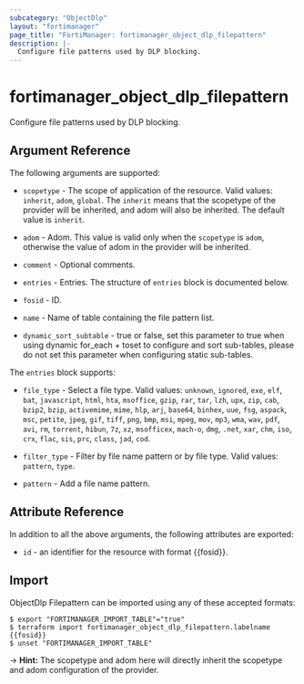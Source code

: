 ```yaml
---
subcategory: "ObjectDlp"
layout: "fortimanager"
page_title: "FortiManager: fortimanager_object_dlp_filepattern"
description: |-
  Configure file patterns used by DLP blocking.
---
```


# fortimanager_object_dlp_filepattern
Configure file patterns used by DLP blocking.

## Argument Reference


The following arguments are supported:

* `scopetype` - The scope of application of the resource. Valid values: `inherit`, `adom`, `global`. The `inherit` means that the scopetype of the provider will be inherited, and adom will also be inherited. The default value is `inherit`.
* `adom` - Adom. This value is valid only when the `scopetype` is `adom`, otherwise the value of adom in the provider will be inherited.

* `comment` - Optional comments.
* `entries` - Entries. The structure of `entries` block is documented below.
* `fosid` - ID.
* `name` - Name of table containing the file pattern list.
* `dynamic_sort_subtable` - true or false, set this parameter to true when using dynamic for_each + toset to configure and sort sub-tables, please do not set this parameter when configuring static sub-tables.

The `entries` block supports:

* `file_type` - Select a file type. Valid values: `unknown`, `ignored`, `exe`, `elf`, `bat`, `javascript`, `html`, `hta`, `msoffice`, `gzip`, `rar`, `tar`, `lzh`, `upx`, `zip`, `cab`, `bzip2`, `bzip`, `activemime`, `mime`, `hlp`, `arj`, `base64`, `binhex`, `uue`, `fsg`, `aspack`, `msc`, `petite`, `jpeg`, `gif`, `tiff`, `png`, `bmp`, `msi`, `mpeg`, `mov`, `mp3`, `wma`, `wav`, `pdf`, `avi`, `rm`, `torrent`, `hibun`, `7z`, `xz`, `msofficex`, `mach-o`, `dmg`, `.net`, `xar`, `chm`, `iso`, `crx`, `flac`, `sis`, `prc`, `class`, `jad`, `cod`.

* `filter_type` - Filter by file name pattern or by file type. Valid values: `pattern`, `type`.

* `pattern` - Add a file name pattern.


## Attribute Reference

In addition to all the above arguments, the following attributes are exported:
* `id` - an identifier for the resource with format {{fosid}}.

## Import

ObjectDlp Filepattern can be imported using any of these accepted formats:
```
$ export "FORTIMANAGER_IMPORT_TABLE"="true"
$ terraform import fortimanager_object_dlp_filepattern.labelname {{fosid}}
$ unset "FORTIMANAGER_IMPORT_TABLE"
```
-> **Hint:** The scopetype and adom here will directly inherit the scopetype and adom configuration of the provider.
